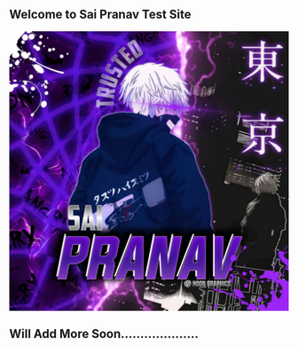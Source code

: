 ## Welcome to Sai Pranav Test Site











<img align="center" src="./assets/photo_2021-06-09_07-56-53.jpg?raw=true"/>











## Will Add More Soon....................

